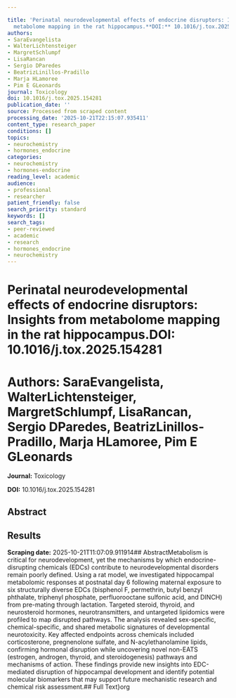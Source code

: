 ```yaml
---

title: 'Perinatal neurodevelopmental effects of endocrine disruptors: Insights from
  metabolome mapping in the rat hippocampus.**DOI:** 10.1016/j.tox.2025.154281'
authors:
- SaraEvangelista
- WalterLichtensteiger
- MargretSchlumpf
- LisaRancan
- Sergio DParedes
- BeatrizLinillos-Pradillo
- Marja HLamoree
- Pim E GLeonards
journal: Toxicology
doi: 10.1016/j.tox.2025.154281
publication_date: ''
source: Processed from scraped content
processing_date: '2025-10-21T22:15:07.935411'
content_type: research_paper
conditions: []
topics:
- neurochemistry
- hormones_endocrine
categories:
- neurochemistry
- hormones-endocrine
reading_level: academic
audience:
- professional
- researcher
patient_friendly: false
search_priority: standard
keywords: []
search_tags:
- peer-reviewed
- academic
- research
- hormones_endocrine
- neurochemistry
---
```




# Perinatal neurodevelopmental effects of endocrine disruptors: Insights from metabolome mapping in the rat hippocampus.**DOI:** 10.1016/j.tox.2025.154281

# **Authors:** SaraEvangelista, WalterLichtensteiger, MargretSchlumpf, LisaRancan, Sergio DParedes, BeatrizLinillos-Pradillo, Marja HLamoree, Pim E GLeonards

**Journal:** Toxicology

**DOI:** 10.1016/j.tox.2025.154281

## Abstract

## Results

**Scraping date:** 2025-10-21T11:07:09.911914## AbstractMetabolism is critical for neurodevelopment, yet the mechanisms by which endocrine-disrupting chemicals (EDCs) contribute to neurodevelopmental disorders remain poorly defined. Using a rat model, we investigated hippocampal metabolomic responses at postnatal day 6 following maternal exposure to six structurally diverse EDCs (bisphenol F, permethrin, butyl benzyl phthalate, triphenyl phosphate, perfluorooctane sulfonic acid, and DINCH) from pre-mating through lactation. Targeted steroid, thyroid, and neurosteroid hormones, neurotransmitters, and untargeted lipidomics were profiled to map disrupted pathways. The analysis revealed sex-specific, chemical-specific, and shared metabolic signatures of developmental neurotoxicity. Key affected endpoints across chemicals included corticosterone, pregnenolone sulfate, and N-acylethanolamine lipids, confirming hormonal disruption while uncovering novel non-EATS (estrogen, androgen, thyroid, and steroidogenesis) pathways and mechanisms of action. These findings provide new insights into EDC-mediated disruption of hippocampal development and identify potential molecular biomarkers that may support future mechanistic research and chemical risk assessment.## Full Text}org